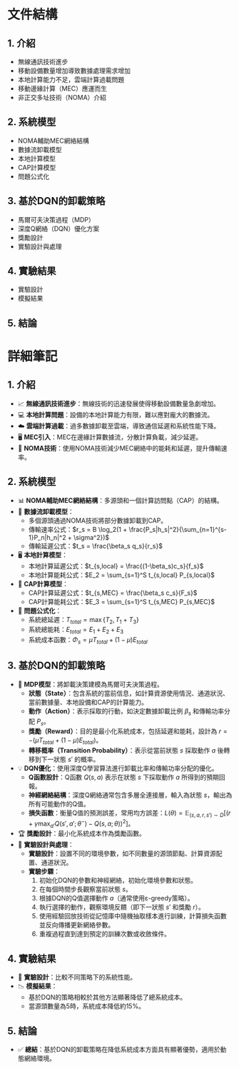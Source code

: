 # 文件結構

## 1. 介紹
- 無線通訊技術進步
- 移動設備數量增加導致數據處理需求增加
- 本地計算能力不足，雲端計算過載問題
- 移動邊緣計算（MEC）應運而生
- 非正交多址技術（NOMA）介紹

## 2. 系統模型
- NOMA輔助MEC網絡結構
- 數據流卸載模型
- 本地計算模型
- CAP計算模型
- 問題公式化

## 3. 基於DQN的卸載策略
- 馬爾可夫決策過程（MDP）
- 深度Q網絡（DQN）優化方案
- 獎勵設計
- 實驗設計與處理

## 4. 實驗結果
- 實驗設計
- 模擬結果

## 5. 結論

# 詳細筆記

## 1. 介紹
- 📈 **無線通訊技術進步**：無線技術的迅速發展使得移動設備數量急劇增加。
- 💻 **本地計算問題**：設備的本地計算能力有限，難以應對龐大的數據流。
- ☁️ **雲端計算過載**：過多數據卸載至雲端，導致通信延遲和系統性能下降。
- 🖥️ **MEC引入**：MEC在邊緣計算數據流，分散計算負載，減少延遲。
- 🔗 **NOMA技術**：使用NOMA技術減少MEC網絡中的能耗和延遲，提升傳輸速率。

## 2. 系統模型
- 📊 **NOMA輔助MEC網絡結構**：多源頭和一個計算訪問點（CAP）的結構。
- 🔄 **數據流卸載模型**：
  - 多個源頭通過NOMA技術將部分數據卸載到CAP。
  - 傳輸速率公式：$r_s = B \log_2(1 + \frac{P_s|h_s|^2}{\sum_{n=1}^{s-1}P_n|h_n|^2 + \sigma^2})$
  - 傳輸延遲公式：$t_s = \frac{\beta_s q_s}{r_s}$
- 🖥️ **本地計算模型**：
  - 本地計算延遲公式：$t_{s,local} = \frac{(1-\beta_s)c_s}{f_s}$
  - 本地計算能耗公式：$E_2 = \sum_{s=1}^S t_{s,local} P_{s,local}$
- 📡 **CAP計算模型**：
  - CAP計算延遲公式：$t_{s,MEC} = \frac{\beta_s c_s}{F_s}$
  - CAP計算能耗公式：$E_3 = \sum_{s=1}^S t_{s,MEC} P_{s,MEC}$
- 🧮 **問題公式化**：
  - 系統總延遲：$T_{total} = \max \{T_2, T_1 + T_3\}$
  - 系統總能耗：$E_{total} = E_1 + E_2 + E_3$
  - 系統成本函數：$\Phi_s = \mu T_{total} + (1-\mu)E_{total}$

## 3. 基於DQN的卸載策略
- 🧠 **MDP模型**：將卸載決策建模為馬爾可夫決策過程。
  - **狀態（State）**：包含系統的當前信息，如計算資源使用情況、通道狀況、當前數據量、本地設備和CAP的計算能力。
  - **動作（Action）**：表示採取的行動，如決定數據卸載比例 $\beta_s$ 和傳輸功率分配 $P_s$。
  - **獎勵（Reward）**：目的是最小化系統成本，包括延遲和能耗，設計為 $r = - (\mu T_{total} + (1-\mu)E_{total})$。
  - **轉移概率（Transition Probability）**：表示從當前狀態 $s$ 採取動作 $a$ 後轉移到下一狀態 $s'$ 的概率。
- 💡 **DQN優化**：使用深度Q學習算法進行卸載比率和傳輸功率分配的優化。
  - **Q函數設計**：Q函數 $Q(s, a)$ 表示在狀態 $s$ 下採取動作 $a$ 所得到的預期回報。
  - **神經網絡結構**：深度Q網絡通常包含多層全連接層，輸入為狀態 $s$，輸出為所有可能動作的Q值。
  - **損失函數**：衡量Q值的預測誤差，常用均方誤差：$L(\theta) = \mathbb{E}_{(s,a,r,s') \sim D} [(r + \gamma \max_{a'} Q(s', a'; \theta^{-}) - Q(s, a; \theta))^2]$。
- 🏆 **獎勵設計**：最小化系統成本作為獎勵函數。
- 🔬 **實驗設計與處理**：
  - **實驗設計**：設置不同的環境參數，如不同數量的源頭節點、計算資源配置、通道狀況。
  - **實驗步驟**：
    1. 初始化DQN的參數和神經網絡，初始化環境參數和狀態。
    2. 在每個時間步長觀察當前狀態 $s$。
    3. 根據DQN的Q值選擇動作 $a$（通常使用ε-greedy策略）。
    4. 執行選擇的動作，觀察環境反饋（即下一狀態 $s'$ 和獎勵 $r$）。
    5. 使用經驗回放技術從記憶庫中隨機抽取樣本進行訓練，計算損失函數並反向傳播更新網絡參數。
    6. 重複過程直到達到預定的訓練次數或收斂條件。

## 4. 實驗結果
- 🧪 **實驗設計**：比較不同策略下的系統性能。
- 📉 **模擬結果**：
  - 基於DQN的策略相較於其他方法顯著降低了總系統成本。
  - 當源頭數量為5時，系統成本降低約15%。

## 5. 結論
- ✅ **總結**：基於DQN的卸載策略在降低系統成本方面具有顯著優勢，適用於動態網絡環境。
